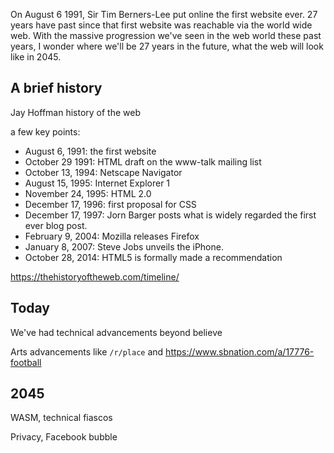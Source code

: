 On August 6 1991, Sir Tim Berners-Lee put online the first website ever.
27 years have past since that first website was reachable via the world wide web.
With the massive progression we've seen in the web world these past years, 
I wonder where we'll be 27 years in the future, what the web will look like in 2045.

## A brief history

Jay Hoffman
history of the web

a few key points:

- August 6, 1991: the first website
- October 29 1991: HTML draft on the www-talk mailing list
- October 13, 1994: Netscape Navigator
- August 15, 1995: Internet Explorer 1
- November 24, 1995: HTML 2.0
- December 17, 1996: first proposal for CSS 
- December 17, 1997: Jorn Barger posts what is widely regarded the first ever blog post.
- February 9, 2004: Mozilla releases Firefox
- January 8, 2007: Steve Jobs unveils the iPhone.
- October 28, 2014: HTML5 is formally made a recommendation

https://thehistoryoftheweb.com/timeline/

## Today

We've had technical advancements beyond believe

Arts advancements like `/r/place` and https://www.sbnation.com/a/17776-football

## 2045

WASM, technical fiascos

Privacy, Facebook bubble
